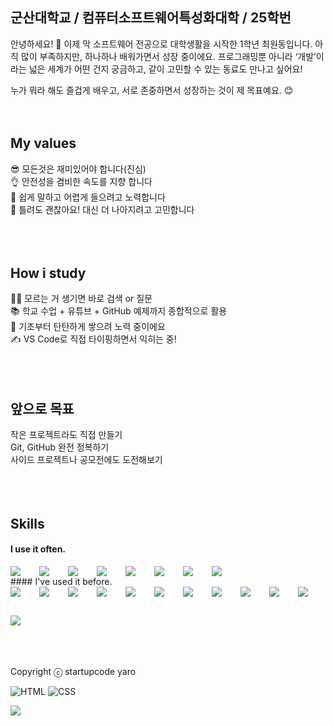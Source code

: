 ## 군산대학교 / 컴퓨터소프트웨어특성화대학 / 25학번
안녕하세요! 🙌 이제 막 소프트웨어 전공으로 대학생활을 시작한 1학년 최원동입니다.
아직 많이 부족하지만, 하나하나 배워가면서 성장 중이에요.
프로그래밍뿐 아니라 ‘개발’이라는 넓은 세계가 어떤 건지 궁금하고, 같이 고민할 수 있는 동료도 만나고 싶어요!

누가 뭐라 해도 즐겁게 배우고, 서로 존중하면서 성장하는 것이 제 목표예요. 😊
<br />
<br />
<br />
## My values
😎 모든것은 재미있어야 합니다(진심)<br />
👌 안전성을 겸비한 속도를 지향 합니다<br />
🦻 쉽게 말하고 어렵게 들으려고 노력합니다<br />
🙌 틀려도 괜찮아요! 대신 더 나아지려고 고민합니다<br />
<br />
<br />
<br />
## How i study
🙋‍♀️ 모르는 거 생기면 바로 검색 or 질문<br />
📚 학교 수업 + 유튜브 + GitHub 예제까지 종합적으로 활용<br />
🧱 기초부터 탄탄하게 쌓으려 노력 중이에요<br />
✍️ VS Code로 직접 타이핑하면서 익히는 중!<br />
<br />
<br />
<br />
## 앞으로 목표
작은 프로젝트라도 직접 만들기<br />
Git, GitHub 완전 정복하기<br />
사이드 프로젝트나 공모전에도 도전해보기<br />
<br />
<br />
<br />
## Skills
#### I use it often.
<div style="display:flex;gap:30px;flex-wrap:wrap;">
  <img src="https://img.shields.io/badge/js-F7DF1E?style=for-the-badge&logo=javascript&logoColor=black">
  <img src="https://img.shields.io/badge/ts-3178C6?style=for-the-badge&logo=typescript&logoColor=white">
  <img src="https://img.shields.io/badge/express-000000?style=for-the-badge&logo=express&logoColor=white">
  <img src="https://img.shields.io/badge/nestjs-E0234E?style=for-the-badge&logo=nestjs&logoColor=white">
  <img src="https://img.shields.io/badge/react-61DAFB?style=for-the-badge&logo=react&logoColor=black">
  <img src="https://img.shields.io/badge/MySQL-4479A1?style=for-the-badge&logo=mysql&logoColor=white">
  <img src="https://img.shields.io/badge/Babel-F9DC3E?style=for-the-badge&logo=Babel&logoColor=black">
  <img src="https://img.shields.io/badge/Webpack-8DD6F9?style=for-the-badge&logo=Webpack&logoColor=black">
</div>
#### I've used it before.
<div style="display:flex;gap:30px;flex-wrap:wrap;">
   <img src="https://img.shields.io/badge/Android-3DDC84?style=for-the-badge&logo=android&logoColor=white">
  <img src="https://img.shields.io/badge/iOS-000000?style=for-the-badge&logo=iOS&logoColor=white">
  <img src="https://img.shields.io/badge/Java-007396?style=for-the-badge&logo=Java&logoColor=white">
  <img src="https://img.shields.io/badge/Kotlin-7F52FF?style=for-the-badge&logo=Kotlin&logoColor=white">
  <img src="https://img.shields.io/badge/Swift-F05138?style=for-the-badge&logo=Swift&logoColor=white">
  <img src="https://img.shields.io/badge/Docker-2496ED?style=for-the-badge&logo=Docker&logoColor=white">
  <img src="https://img.shields.io/badge/Kubernetes-326CE5?style=for-the-badge&logo=Kubernetes&logoColor=white">
  <img src="https://img.shields.io/badge/Jenkins-D24939?style=for-the-badge&logo=Jenkins&logoColor=white">
  <img src="https://img.shields.io/badge/Elasticsearch-005571?style=for-the-badge&logo=Elasticsearch&logoColor=white">
  <img src="https://img.shields.io/badge/Logstash-005571?style=for-the-badge&logo=Logstash&logoColor=white">
  <img src="https://img.shields.io/badge/kibana-005571?style=for-the-badge&logo=Kibana&logoColor=white">
  <img src="https://img.shields.io/badge/AWS-232F3E?style=for-the-badge&logo=amazonaws&logoColor=white">
</div>
<br />
<br />
<br />

Copyright ⓒ startupcode yaro

![HTML](https://img.shields.io/badge/HTML5-E34F26?style=for-the-badge&logo=html5&logoColor=white)
![CSS](https://img.shields.io/badge/CSS3-1572B6?style=for-the-badge&logo=css3&logoColor=white)

<img src="https://img.shields.io/badge/Node.js-339933?style=for-the-badge&logo=nodedotjs&logoColor=white">



